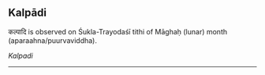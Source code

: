 ## Kalpādi
कल्पादि is observed on Śukla-Trayodaśī tithi of Māghaḥ (lunar) month (aparaahna/puurvaviddha).

_Kalpadi_

---
